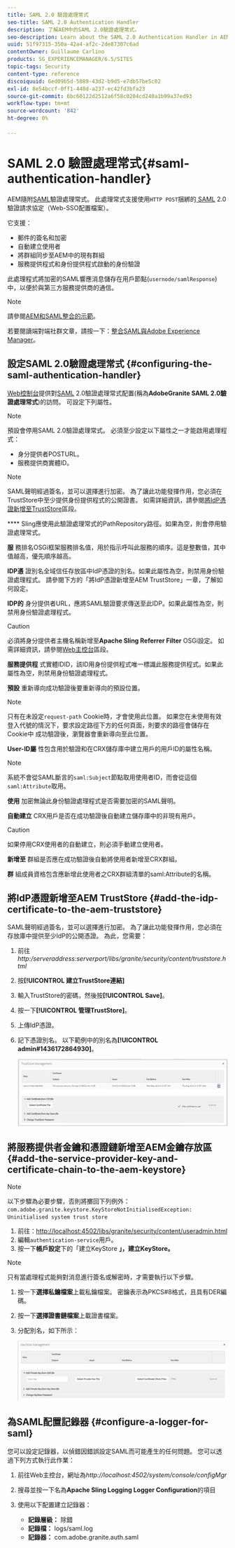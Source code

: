 ```yaml
---
title: SAML 2.0 驗證處理常式
seo-title: SAML 2.0 Authentication Handler
description: 了解AEM中的SAML 2.0驗證處理常式。
seo-description: Learn about the SAML 2.0 Authentication Handler in AEM.
uuid: 51f97315-350a-42a4-af2c-2de87307c6ad
contentOwner: Guillaume Carlino
products: SG_EXPERIENCEMANAGER/6.5/SITES
topic-tags: Security
content-type: reference
discoiquuid: 6ed09b5d-5089-43d2-b9d5-e7db57be5c02
exl-id: 8e54bccf-0ff1-448d-a237-ec42fd3bfa23
source-git-commit: 6bc60122d2512a6f58c0204cd240a1b99a37ed93
workflow-type: tm+mt
source-wordcount: '842'
ht-degree: 0%

---
```


# SAML 2.0 驗證處理常式{#saml-authentication-handler}

AEM隨附[SAML](http://saml.xml.org/saml-specifications)驗證處理常式。 此處理常式支援使用`HTTP POST`捆綁的[ SAML](http://saml.xml.org/saml-specifications) 2.0驗證請求協定（Web-SSO配置檔案）。

它支援：

* 郵件的簽名和加密
* 自動建立使用者
* 將群組同步至AEM中的現有群組
* 服務提供程式和身份提供程式啟動的身份驗證

此處理程式將加密的SAML響應消息儲存在用戶節點(`usernode/samlResponse`)中，以便於與第三方服務提供商的通信。

>[!NOTE]
>
>請參閱[AEM和SAML整合的示範](https://helpx.adobe.com/experience-manager/kb/simple-saml-demo.html)。
>
>若要閱讀端對端社群文章，請按一下：[整合SAML與Adobe Experience Manager](https://helpx.adobe.com/experience-manager/using/aem63_saml.html)。

## 設定SAML 2.0驗證處理常式 {#configuring-the-saml-authentication-handler}

[Web控制台](/help/sites-deploying/configuring-osgi.md)提供對[SAML](http://saml.xml.org/saml-specifications) 2.0驗證處理常式配置(稱為&#x200B;**AdobeGranite SAML 2.0驗證處理常式**)的訪問。 可設定下列屬性。

>[!NOTE]
>
>預設會停用SAML 2.0驗證處理常式。 必須至少設定以下屬性之一才能啟用處理程式：
>
>* 身分提供者POSTURL。
>* 服務提供商實體ID。

>


>[!NOTE]
>
>SAML聲明經過簽名，並可以選擇進行加密。 為了讓此功能發揮作用，您必須在TrustStore中至少提供身份提供程式的公開證書。 如需詳細資訊，請參閱[將IdP憑證新增至TrustStore](/help/sites-administering/saml-2-0-authenticationhandler.md#add-the-idp-certificate-to-the-aem-truststore)區段。

**** Sling應使用此驗證處理常式的PathRepository路徑。如果為空，則會停用驗證處理常式。

**服** 務排名OSGi框架服務排名值，用於指示呼叫此服務的順序。這是整數值，其中值越高，優先順序越高。

**IDP憑** 證別名全域信任存放區中IdP憑證的別名。如果此屬性為空，則禁用身份驗證處理程式。 請參閱下方的「將IdP憑證新增至AEM TrustStore」一章，了解如何設定。

**IDP的** 身分提供者URL，應將SAML驗證要求傳送至此IDP。如果此屬性為空，則禁用身份驗證處理程式。

>[!CAUTION]
>
>必須將身分提供者主機名稱新增至&#x200B;**Apache Sling Referrer Filter** OSGi設定。 如需詳細資訊，請參閱[Web主控台](/help/sites-deploying/configuring-osgi.md)區段。

**服務提供程** 式實體IDID，該ID用身份提供程式唯一標識此服務提供程式。如果此屬性為空，則禁用身份驗證處理程式。

**預設** 重新導向成功驗證後要重新導向的預設位置。

>[!NOTE]
>
>只有在未設定`request-path` Cookie時，才會使用此位置。 如果您在未使用有效登入代號的情況下，要求設定路徑下方的任何頁面，則要求的路徑會儲存在Cookie中
>成功驗證後，瀏覽器會重新導向至此位置。

**User-ID屬** 性包含用於驗證和在CRX儲存庫中建立用戶的用戶ID的屬性名稱。

>[!NOTE]
>
>系統不會從SAML斷言的`saml:Subject`節點取用使用者ID，而會從這個`saml:Attribute`取用。

**使用** 加密無論此身份驗證處理程式是否需要加密的SAML聲明。

**自動建立** CRX用戶是否在成功驗證後自動建立儲存庫中的非現有用戶。

>[!CAUTION]
>
>如果停用CRX使用者的自動建立，則必須手動建立使用者。

**新增至** 群組是否應在成功驗證後自動將使用者新增至CRX群組。

**群** 組成員資格包含應新增此使用者之CRX群組清單的saml:Attribute的名稱。

## 將IdP憑證新增至AEM TrustStore {#add-the-idp-certificate-to-the-aem-truststore}

SAML聲明經過簽名，並可以選擇進行加密。 為了讓此功能發揮作用，您必須在存放庫中提供至少IdP的公開憑證。 為此，您需要：

1. 前往&#x200B;*http:/serveraddress:serverport/libs/granite/security/content/truststore.html*
1. 按&#x200B;**[!UICONTROL 建立TrustStore連結]**
1. 輸入TrustStore的密碼，然後按&#x200B;**[!UICONTROL Save]**。
1. 按一下&#x200B;**[!UICONTROL 管理TrustStore]**。
1. 上傳IdP憑證。
1. 記下憑證別名。 以下範例中的別名為&#x200B;**[!UICONTROL admin#1436172864930]**。

   ![chlimage_1-372](assets/chlimage_1-372.png)

## 將服務提供者金鑰和憑證鏈新增至AEM金鑰存放區 {#add-the-service-provider-key-and-certificate-chain-to-the-aem-keystore}

>[!NOTE]
>
>以下步驟為必要步驟，否則將擲回下列例外：`com.adobe.granite.keystore.KeyStoreNotInitialisedException: Uninitialised system trust store`

1. 前往：[http://localhost:4502/libs/granite/security/content/useradmin.html](http://localhost:4502/libs/granite/security/content/useradmin.html)
1. 編輯`authentication-service`用戶。
1. 按一下&#x200B;**帳戶設定**&#x200B;下的「建立KeyStore **」，建立KeyStore。**

>[!NOTE]
>
>只有當處理程式能夠對消息進行簽名或解密時，才需要執行以下步驟。

1. 按一下&#x200B;**選擇私鑰檔案**&#x200B;上載私鑰檔案。 密鑰表示為PKCS#8格式，且具有DER編碼。
1. 按一下&#x200B;**選擇證書鏈檔案**&#x200B;上載證書檔案。
1. 分配別名，如下所示：

   ![chlimage_1-373](assets/chlimage_1-373.png)

## 為SAML配置記錄器 {#configure-a-logger-for-saml}

您可以設定記錄器，以偵錯因錯誤設定SAML而可能產生的任何問題。 您可以透過下列方式執行此作業：

1. 前往Web主控台，網址為&#x200B;*http://localhost:4502/system/console/configMgr*
1. 搜尋並按一下名為&#x200B;**Apache Sling Logging Logger Configuration**&#x200B;的項目
1. 使用以下配置建立記錄器：

   * **記錄層級：** 除錯
   * **記錄檔：** logs/saml.log
   * **記錄器：** com.adobe.granite.auth.saml
